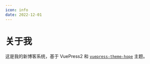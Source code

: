 ```yaml
---
icon: info
date: 2022-12-01
---
```


# 关于我

这是我的新博客系统，基于 VuePress2 和 [`vuepress-theme-hope`](https://vuepress-theme-hope.github.io/v2/) 主题。

<!-- more -->
